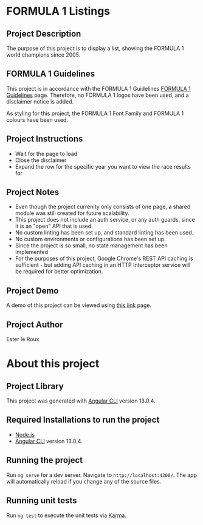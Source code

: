 # FORMULA 1 Listings

## Project Description

The purpose of this project is to display a list, showing the FORMULA 1 world champions since 2005.

## FORMULA 1 Guidelines

This project is in accordance with the FORMULA 1 Guidelines [FORMULA 1 Guidelines](https://www.formula1.com/en/toolbar/guidelines.html) page. Therefore, no FORMULA 1 logos have been used, and a disclaimer notice is added.

As styling for this project, the FORMULA 1 Font Family and FORMULA 1 colours have been used.

## Project Instructions

* Wait for the page to load
* Close the disclaimer
* Expand the row for the specific year you want to view the race results for

## Project Notes

* Even though the project currenlty only consists of one page, a shared module was still created for future scalability.
* This project does not include an auth service, or any auth guards, since it is an "open" API that is used.
* No custom linting has been set up, and standard linting has been used.
* No custom environments or configurations has been set up.
* Since the project is so small, no state management has been implemented
* For the purposes of this project, Google Chrome's REST API caching is sufficient - but adding API caching in an HTTP Interceptor service will be required for better optimization.

## Project Demo

A demo of this project can be viewed using [this link](https://drive.google.com/file/d/1XTB80C-4-Pkf6A2mlc-Tgsv5v3k2N-Gn/view?usp=sharing) page.

## Project Author

Ester le Roux

# About this project

## Project Library

This project was generated with [Angular CLI](https://github.com/angular/angular-cli) version 13.0.4.

## Required Installations to run the project

* [Node.js](https://nodejs.org/en/download/)
* [Angular CLI](https://github.com/angular/angular-cli) version 13.0.4.

## Running the project

Run `ng serve` for a dev server. Navigate to `http://localhost:4200/`. The app will automatically reload if you change any of the source files.


## Running unit tests

Run `ng test` to execute the unit tests via [Karma](https://karma-runner.github.io).

